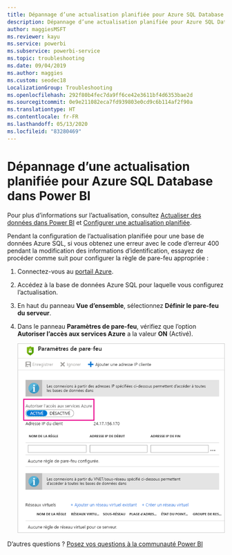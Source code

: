 ```yaml
---
title: Dépannage d’une actualisation planifiée pour Azure SQL Database
description: Dépannage d’une actualisation planifiée pour Azure SQL Database dans Power BI
author: maggiesMSFT
ms.reviewer: kayu
ms.service: powerbi
ms.subservice: powerbi-service
ms.topic: troubleshooting
ms.date: 09/04/2019
ms.author: maggies
ms.custom: seodec18
LocalizationGroup: Troubleshooting
ms.openlocfilehash: 292f80b4fec7da9ff6ce42e3611bf4d6353bae2d
ms.sourcegitcommit: 0e9e211082eca7fd939803e0cd9c6b114af2f90a
ms.translationtype: HT
ms.contentlocale: fr-FR
ms.lasthandoff: 05/13/2020
ms.locfileid: "83280469"
---
```

# <a name="troubleshooting-scheduled-refresh-for-azure-sql-databases-in-power-bi"></a>Dépannage d’une actualisation planifiée pour Azure SQL Database dans Power BI

Pour plus d’informations sur l’actualisation, consultez [Actualiser des données dans Power BI](refresh-data.md) et [Configurer une actualisation planifiée](refresh-scheduled-refresh.md).

Pendant la configuration de l’actualisation planifiée pour une base de données Azure SQL, si vous obtenez une erreur avec le code d’erreur 400 pendant la modification des informations d’identification, essayez de procéder comme suit pour configurer la règle de pare-feu appropriée :

1. Connectez-vous au [portail Azure](https://portal.azure.com).

1. Accédez à la base de données Azure SQL pour laquelle vous configurez l’actualisation.

1. En haut du panneau **Vue d’ensemble**, sélectionnez **Définir le pare-feu du serveur**.

1. Dans le panneau **Paramètres de pare-feu**, vérifiez que l’option **Autoriser l’accès aux services Azure** a la valeur **ON** (Activé).

    ![Services Azure autorisés](media/service-admin-troubleshooting-scheduled-refresh-azure-sql-databases/azurerefresh.png)  

D’autres questions ? [Posez vos questions à la communauté Power BI](https://community.powerbi.com/)
